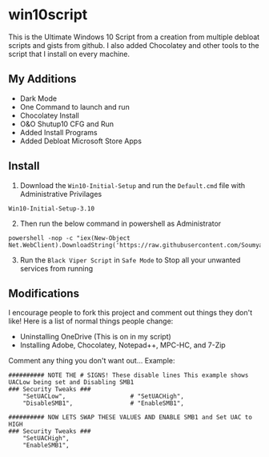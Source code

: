 # win10script
This is the Ultimate Windows 10 Script from a creation from multiple debloat scripts and gists from github. I also added Chocolatey and other tools to the script that I install on every machine.

## My Additions

- Dark Mode
- One Command to launch and run
- Chocolatey Install
- O&O Shutup10 CFG and Run
- Added Install Programs
- Added Debloat Microsoft Store Apps

## Install
1. Download the `Win10-Initial-Setup` and run the `Default.cmd` file with Administrative Privilages
```
Win10-Initial-Setup-3.10
```
2. Then run the below command in powershell as Administrator
```
powershell -nop -c "iex(New-Object Net.WebClient).DownloadString('https://raw.githubusercontent.com/SoumyajitTech/win10script/master/win10debloat.ps1')"
```
3. Run the `Black Viper Script` in `Safe Mode` to Stop all your unwanted services from running


## Modifications
I encourage people to fork this project and comment out things they don't like! Here is a list of normal things people change:
- Uninstalling OneDrive (This is on in my script)
- Installing Adobe, Chocolatey, Notepad++, MPC-HC, and 7-Zip

Comment any thing you don't want out... Example:

```
########## NOTE THE # SIGNS! These disable lines This example shows UACLow being set and Disabling SMB1
### Security Tweaks ###
	"SetUACLow",                  # "SetUACHigh",
	"DisableSMB1",                # "EnableSMB1",

########## NOW LETS SWAP THESE VALUES AND ENABLE SMB1 and Set UAC to HIGH
### Security Tweaks ###
	"SetUACHigh",
	"EnableSMB1",
```
